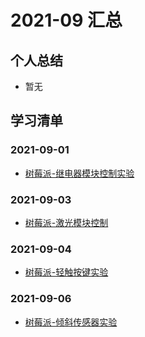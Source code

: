 # 2021-09 汇总

## 个人总结
* 暂无

## 学习清单
### 2021-09-01
* [树莓派-继电器模块控制实验](./2021-09-01/树莓派-继电器模块控制实验.md)

### 2021-09-03
* [树莓派-激光模块控制](./2021-09-03/树莓派-激光模块控制.md)

### 2021-09-04
* [树莓派-轻触按键实验](./2021-09-04/树莓派-轻触按键实验.md)

### 2021-09-06
* [树莓派-倾斜传感器实验](./2021-09-06/树莓派-倾斜传感器实验.md)
